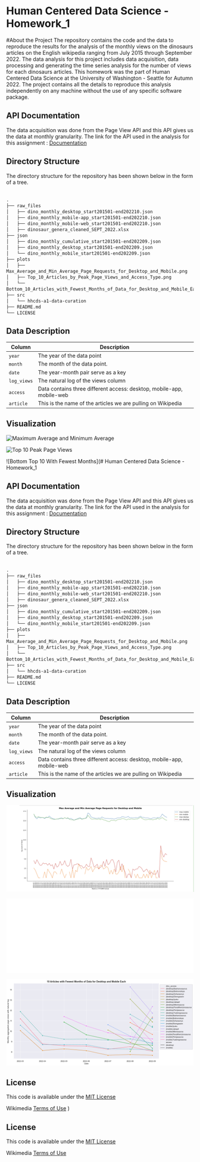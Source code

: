 # Human Centered Data Science - Homework_1

#About the Project
The repository contains the code and the data to reproduce the results for the analysis of the monthly views on the
dinosaurs articles on the English wikipedia ranging from July 2015 through September 2022. The data analysis for this project includes data acquisition, data processing and generating the time series analysis for the number of views for each dinosaurs articles. This homework was the part of Human Centered Data Science at the University of Washington - Seattle for Autumn 2022. The project contains all the details to reproduce this analysis independently on any machine without the use of any specific software package.

## API Documentation
The data acquisition was done from the Page View API and this API gives us the data at monthly granularity. The link for the API used in the analysis for this assignment : [Documentation](https://wikitech.wikimedia.org/wiki/Analytics/AQS/Pageviews#Monthly_counts)

## Directory Structure
The directory structure for the repository has been shown below in the form of a tree.

```

.
├── raw_files
│   ├── dino_monthly_desktop_start201501-end202210.json
│   ├── dino_monthly_mobile-app_start201501-end202210.json
│   ├── dino_monthly_mobile-web_start201501-end202210.json
│   ├── dinosaur_genera_cleaned_SEPT_2022.xlsx
├── json
│   ├── dino_monthly_cumulative_start201501-end202209.json
│   ├── dino_monthly_desktop_start201501-end202209.json
│   └── dino_monthly_mobile_start201501-end202209.json
├── plots
│   ├── Max_Average_and_Min_Average_Page_Requests_for_Desktop_and_Mobile.png
│   ├── Top_10_Articles_by_Peak_Page_Views_and_Access_Type.png
│   └── Bottom_10_Articles_with_Fewest_Months_of_Data_for_Desktop_and_Mobile_Each.png
├── src
│   └── hhcds-a1-data-curation
├── README.md
└── LICENSE
```

## Data Description

| Column                    | Description                                                                        |
| ------------------------- | -----------------------------------------------------------------------------------|
| `year`                    | The year of the data point                                                         |
| `month`                   | The month of the data point.                                                       |
| `date`                    | The year-month pair serve as a key                                                 |
| `log_views`               | The natural log of the views column                                                |
| `access`                  | Data contains three different access: desktop, mobile-app, mobile-web              |
| `article`                 | This is the name of the articles we are pulling on Wikipedia                       |


## Visualization


![Maximum Average and Minimum Average](./Max_Average_and_Min_Average_Page_Requests_for_Desktop_and_Mobile.png)

![Top 10 Peak Page Views](./Top_10_Articles_by_Peak_Page_Views_and_Access_Type.png)

![Bottom Top 10 With Fewest Months](# Human Centered Data Science - Homework_1



## API Documentation
The data acquisition was done from the Page View API and this API gives us the data at monthly granularity. The link for the API used in the analysis for this assignment : [Documentation](https://wikitech.wikimedia.org/wiki/Analytics/AQS/Pageviews#Monthly_counts)

## Directory Structure
The directory structure for the repository has been shown below in the form of a tree.

```

.
├── raw_files
│   ├── dino_monthly_desktop_start201501-end202210.json
│   ├── dino_monthly_mobile-app_start201501-end202210.json
│   ├── dino_monthly_mobile-web_start201501-end202210.json
│   ├── dinosaur_genera_cleaned_SEPT_2022.xlsx
├── json
│   ├── dino_monthly_cumulative_start201501-end202209.json
│   ├── dino_monthly_desktop_start201501-end202209.json
│   └── dino_monthly_mobile_start201501-end202209.json
├── plots
│   ├── Max_Average_and_Min_Average_Page_Requests_for_Desktop_and_Mobile.png
│   ├── Top_10_Articles_by_Peak_Page_Views_and_Access_Type.png
│   └── Bottom_10_Articles_with_Fewest_Months_of_Data_for_Desktop_and_Mobile_Each.png
├── src
│   └── hhcds-a1-data-curation
├── README.md
└── LICENSE
```

## Data Description

| Column                    | Description                                                                        |
| ------------------------- | -----------------------------------------------------------------------------------|
| `year`                    | The year of the data point                                                         |
| `month`                   | The month of the data point.                                                       |
| `date`                    | The year-month pair serve as a key                                                 |
| `log_views`               | The natural log of the views column                                                |
| `access`                  | Data contains three different access: desktop, mobile-app, mobile-web              |
| `article`                 | This is the name of the articles we are pulling on Wikipedia                       |


## Visualization


![Maximum Average and Minimum Average](plots/Max_Average_and_Min_Average_Page_Requests_for_Desktop_and_Mobile.png)

![Top 10 Peak Page Views](plots/Top_10_Articles_by_Peak_Page_Views_and_Access_Type.png)

![Bottom Top 10 With Fewest Months](https://github.com/obaiddawarki/data-512-homework_1/blob/main/plots/Bottom_10_Articles_with_Fewest_Months_of_Data_for_Desktop_and_Mobile_Each.png)

## License

This code is available under the [MIT License](LICENSE)

Wikimedia [Terms of Use](https://foundation.wikimedia.org/wiki/Terms_of_Use/en)
)

## License

This code is available under the [MIT License](LICENSE)

Wikimedia [Terms of Use](https://foundation.wikimedia.org/wiki/Terms_of_Use/en)

